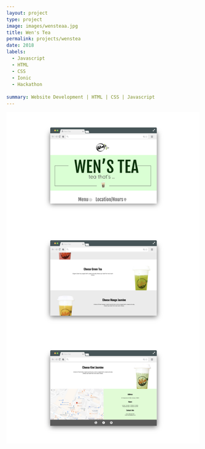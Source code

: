 ```yaml
---
layout: project
type: project
image: images/wensteaa.jpg
title: Wen's Tea
permalink: projects/wenstea
date: 2018
labels:
  - Javascript
  - HTML
  - CSS
  - Ionic
  - Hackathon

summary: Website Development | HTML | CSS | Javascript
---
```


<img src="/images/wenstea1.jpg" width="700" class="ui huge floated rounded image">


<!-- This project was a part of the Hawaii Annual Code Challenge Hackathon (HACC). The objective was to create a navigation application with some AR functionality with crowd-sourced data. I worked with a team of seven to deliver a full-stack, cross-platform mobile application using the [Google Maps API](https://developers.google.com/maps/) and the [Ionic development framework](https://ionicframework.com/).
For this project, I served both as a Software Developer and Technical Program Manager.
After the HACC, my team and I continued to develop this application to add more functionality and deployment on the Google Play store as "Wayfinder."  


<iframe width="620" height="480" src="https://www.youtube.com/embed/wLuSS2579hc" frameborder="0" gesture="media" allow="encrypted-media" allowfullscreen></iframe>


On the Software Developer side, I worked on creating the filtering functionality for the LoveMilkTea application for users to filter through point type such as "Food" and "Entertainment." The points from the filtering function were extracted from [Firebase Realtime Database](https://firebase.google.com/) based the filter criteria. I also assisted in the data preparation process and did research to catagorize which each point was onto a [locations.json](https://raw.githubusercontent.com/LoveMilkTea/Wayfinder/master/locations.json) which was stored on the Firebase Realtime Database.
After the HACC, I worked on creating a prototype of timed event functionality. This functionality allows consumers, visitors, and promoters to advertise their event or activity through the Wayfinder application as timed points on the map.

On the Technical Program Management side, I assisted my team leader in setting up weekly stand-up meetings and the division of prioritized tasks during the course of the HACC and managed the deployment process of our application. To deploy this app on the web, the [Heroku](https://www.heroku.com/) cloud application platform was used. Heroku was a free and easy way for our group to get our application deployed without paying for a subscription to other cloud hosting services. Additionally, I also deployed our application to the Google Play store after the HACC as [Wayfinder](https://play.google.com/store/apps/details?id=com.herokuapp.wayfinder&hl=en).

Perhaps the funnest part of the HACC was working on the HACC video pitch above for the project presentation day. It was definitely fun and I had a great time memeing my way through the HACC. It was also a good learning experience that funny things often become memorable things because the run I did to the HACC definitely got a lot of people laughing.

<img src="/images/lmt-desk.png" width="700" height="600" class="ui huge floated rounded image">


This HACC was definitely a great learning experience. This was my first time at a real Hackathon (though I did do an internal one during my time as an intern at IBM but me and my team were mostly there for the free stuff) and I really enjoyed how challenging it was to work on a project at a given time constraint. I owe part of my success to my past internships and Software Engineering professor at the University of Hawaii at Manoa for preparing me for this high-pressure environment.

Deployment was the hardest challenge for me in this project because I was not familiar with the strict guidelines on how to deploy an application on the Google Play store and the Android development environment. A huge issue I ran into that prevented me from deploying the application on the Google Play store during the HACC was my Android Development Kit was a higher version that what Ionic needed to be able to build the libaries and "transpile" into a .apk file. Once I was able to properly make an .apk, I was unable to push the app onto the Google Play store due to a wrong XML tag in a config file of the application. This made me rebuild the .apk file. Because of this tedious experience, I now keep a Notepad file of the build commands for building an Ionic app into an .apk file on my desktop.

<img src="/images/gp.png" width="700" height="600" class="ui huge floated rounded image">


The greatest takeway I got from the HACC is the power of storytelling. No matter how complex or algorithimically-security a program or software is there will always be a need to convey how cool or amazing that program or software is in order for users to see the real value of it. I definitely think that the work we did on our project video made a great impact on our standings in the HACC and lead my team to the first prize. This HACC has shown me that being able to convey ideas in an elegant and engaging way is something that all Software Engineers and Software Developers need to be able to do in order to advance their careers and quantify the impact of their work.  

For more information and the code repository, please check out the Github link below for the latest version of Wayfinder! Or try our [live Heroku deployment!](https://lovemilktea.herokuapp.com/)

Source: <a href="https://github.com/LoveMilkTea/Wayfinder"><i class="large github icon"></i>Wayfinder</a> -->
